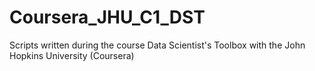 # Coursera_JHU_C1_DST
Scripts written during the course Data Scientist's Toolbox with the John Hopkins University (Coursera)
